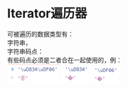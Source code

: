 # Iterator遍历器
可被遍历的数据类型有：  
字符串，  
字符串码点：  
有些码点必须是二者合在一起使用的，例：  
![image](./assets/i-1.png)
![image](./assets/i-2.png)
![image](./assets/i-3.png)